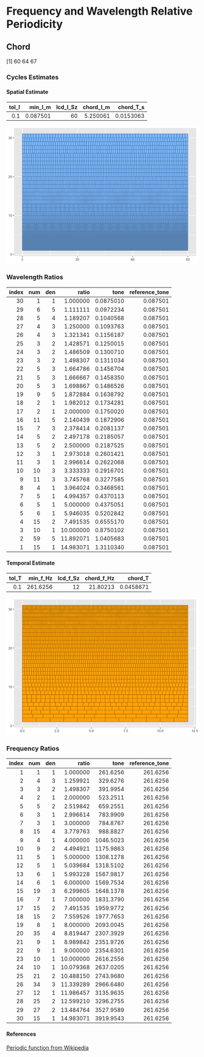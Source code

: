 Frequency and Wavelength Relative Periodicity
================

## Chord

\[1\] 60 64 67

### Cycles Estimates

#### Spatial Estimate

| tol_l |  min_l_m | lcd_l_Sz | chord_l_m | chord_T_s |
|------:|---------:|---------:|----------:|----------:|
|   0.1 | 0.087501 |       60 |  5.250061 | 0.0153063 |

![](Ratios-and-Inversions_files/figure-gfm/unnamed-chunk-3-1.png)<!-- -->

### Wavelength Ratios

| index | num | den |     ratio |      tone | reference_tone |
|------:|----:|----:|----------:|----------:|---------------:|
|    30 |   1 |   1 |  1.000000 | 0.0875010 |       0.087501 |
|    29 |   6 |   5 |  1.111111 | 0.0972234 |       0.087501 |
|    28 |   5 |   4 |  1.189207 | 0.1040568 |       0.087501 |
|    27 |   4 |   3 |  1.250000 | 0.1093763 |       0.087501 |
|    26 |   4 |   3 |  1.321341 | 0.1156187 |       0.087501 |
|    25 |   3 |   2 |  1.428571 | 0.1250015 |       0.087501 |
|    24 |   3 |   2 |  1.486509 | 0.1300710 |       0.087501 |
|    23 |   3 |   2 |  1.498307 | 0.1311034 |       0.087501 |
|    22 |   5 |   3 |  1.664786 | 0.1456704 |       0.087501 |
|    21 |   5 |   3 |  1.666667 | 0.1458350 |       0.087501 |
|    20 |   5 |   3 |  1.698867 | 0.1486526 |       0.087501 |
|    19 |   9 |   5 |  1.872884 | 0.1638792 |       0.087501 |
|    18 |   2 |   1 |  1.982012 | 0.1734281 |       0.087501 |
|    17 |   2 |   1 |  2.000000 | 0.1750020 |       0.087501 |
|    16 |  11 |   5 |  2.140439 | 0.1872906 |       0.087501 |
|    15 |   7 |   3 |  2.378414 | 0.2081137 |       0.087501 |
|    14 |   5 |   2 |  2.497178 | 0.2185057 |       0.087501 |
|    13 |   5 |   2 |  2.500000 | 0.2187525 |       0.087501 |
|    12 |   3 |   1 |  2.973018 | 0.2601421 |       0.087501 |
|    11 |   3 |   1 |  2.996614 | 0.2622068 |       0.087501 |
|    10 |  10 |   3 |  3.333333 | 0.2916701 |       0.087501 |
|     9 |  11 |   3 |  3.745768 | 0.3277585 |       0.087501 |
|     8 |   4 |   1 |  3.964024 | 0.3468561 |       0.087501 |
|     7 |   5 |   1 |  4.994357 | 0.4370113 |       0.087501 |
|     6 |   5 |   1 |  5.000000 | 0.4375051 |       0.087501 |
|     5 |   6 |   1 |  5.946035 | 0.5202842 |       0.087501 |
|     4 |  15 |   2 |  7.491535 | 0.6555170 |       0.087501 |
|     3 |  10 |   1 | 10.000000 | 0.8750102 |       0.087501 |
|     2 |  59 |   5 | 11.892071 | 1.0405683 |       0.087501 |
|     1 |  15 |   1 | 14.983071 | 1.3110340 |       0.087501 |

#### Temporal Estimate

| tol_T | min_f_Hz | lcd_f_Sz | chord_f_Hz |   chord_T |
|------:|---------:|---------:|-----------:|----------:|
|   0.1 | 261.6256 |       12 |   21.80213 | 0.0458671 |

![](Ratios-and-Inversions_files/figure-gfm/unnamed-chunk-6-1.png)<!-- -->

### Frequency Ratios

| index | num | den |     ratio |      tone | reference_tone |
|------:|----:|----:|----------:|----------:|---------------:|
|     1 |   1 |   1 |  1.000000 |  261.6256 |       261.6256 |
|     2 |   4 |   3 |  1.259921 |  329.6276 |       261.6256 |
|     3 |   3 |   2 |  1.498307 |  391.9954 |       261.6256 |
|     4 |   2 |   1 |  2.000000 |  523.2511 |       261.6256 |
|     5 |   5 |   2 |  2.519842 |  659.2551 |       261.6256 |
|     6 |   3 |   1 |  2.996614 |  783.9909 |       261.6256 |
|     7 |   3 |   1 |  3.000000 |  784.8767 |       261.6256 |
|     8 |  15 |   4 |  3.779763 |  988.8827 |       261.6256 |
|     9 |   4 |   1 |  4.000000 | 1046.5023 |       261.6256 |
|    10 |   9 |   2 |  4.494921 | 1175.9863 |       261.6256 |
|    11 |   5 |   1 |  5.000000 | 1308.1278 |       261.6256 |
|    12 |   5 |   1 |  5.039684 | 1318.5102 |       261.6256 |
|    13 |   6 |   1 |  5.993228 | 1567.9817 |       261.6256 |
|    14 |   6 |   1 |  6.000000 | 1569.7534 |       261.6256 |
|    15 |  19 |   3 |  6.299605 | 1648.1378 |       261.6256 |
|    16 |   7 |   1 |  7.000000 | 1831.3790 |       261.6256 |
|    17 |  15 |   2 |  7.491535 | 1959.9772 |       261.6256 |
|    18 |  15 |   2 |  7.559526 | 1977.7653 |       261.6256 |
|    19 |   8 |   1 |  8.000000 | 2093.0045 |       261.6256 |
|    20 |  35 |   4 |  8.819447 | 2307.3929 |       261.6256 |
|    21 |   9 |   1 |  8.989842 | 2351.9726 |       261.6256 |
|    22 |   9 |   1 |  9.000000 | 2354.6301 |       261.6256 |
|    23 |  10 |   1 | 10.000000 | 2616.2556 |       261.6256 |
|    24 |  10 |   1 | 10.079368 | 2637.0205 |       261.6256 |
|    25 |  21 |   2 | 10.488150 | 2743.9680 |       261.6256 |
|    26 |  34 |   3 | 11.339289 | 2966.6480 |       261.6256 |
|    27 |  12 |   1 | 11.986457 | 3135.9635 |       261.6256 |
|    28 |  25 |   2 | 12.599210 | 3296.2755 |       261.6256 |
|    29 |  27 |   2 | 13.484764 | 3527.9589 |       261.6256 |
|    30 |  15 |   1 | 14.983071 | 3919.9543 |       261.6256 |

#### References

[Periodic function from
Wikipedia](https://en.wikipedia.org/wiki/Periodic_Tunction)
